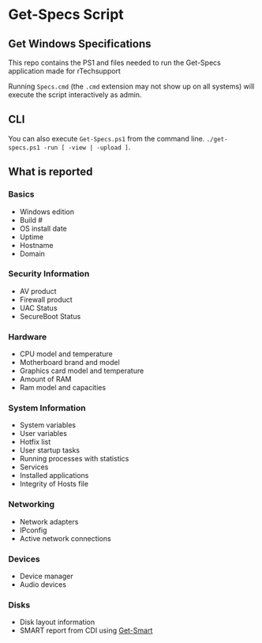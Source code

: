 # Get-Specs Script
## Get Windows Specifications

This repo contains the PS1 and files needed to run the Get-Specs application made for rTechsupport

Running `Specs.cmd` (the `.cmd` extension may not show up on all systems) will execute the script interactively as admin.

## CLI
You can also execute `Get-Specs.ps1` from the command line. `./get-specs.ps1 -run [ -view | -upload ]`. 

## What is reported
### Basics

* Windows edition
* Build #
* OS install date
* Uptime
* Hostname
* Domain

### Security Information
* AV product
* Firewall product
* UAC Status
* SecureBoot Status

### Hardware
* CPU model and temperature
* Motherboard brand and model
* Graphics card model and temperature
* Amount of RAM
* Ram model and capacities

### System Information
* System variables
* User variables
* Hotfix list
* User startup tasks
* Running processes with statistics
* Services
* Installed applications
* Integrity of Hosts file

### Networking
* Network adapters
* IPconfig
* Active network connections

### Devices
* Device manager
* Audio devices

### Disks
* Disk layout information
* SMART report from CDI using [Get-Smart](https://github.com/r-Techsupport/Get-SMART)
